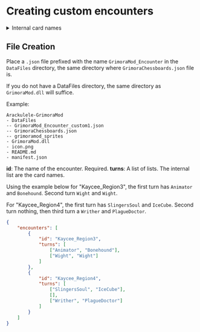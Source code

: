 # Creating custom encounters

<details>
<summary>Internal card names</summary>

Animator
Apparition
BalBal
Banshee
BloodySack
BoneCollective
Bonehound
BonelordsHorn
Bonepile
BooHag
CalaveraCatrina
Catacomb
Centurion
CompoundFracture
Dalgyal
DanseMacabre
DeadHand
DeadPets
Deadeye
DeathKnell
DisturbedGrave
Doll
Draugr
DrownedSoul
Dybbuk
Ember_Spirit
ExplodingPirate
Family
FesteringWretch
Flameskull
Franknstein
Fylgja
GhostShip
Giant
Glacier
Gravebard
Gravedigger
Haltia
HauntedMirror
HeadlessHorseman
Hydra
IceCube
Jikininki
LaLlorona
Manananggal
MassGrave
Moroi
Mummy
Necromancer
Nixie
Nosferat
Obol
PirateCaptainYellowbeard
PirateFirstMateSnag
PiratePolly
PiratePrivateer
PlagueDoctor
Poltergeist
PossessedArmour
Project
Revenant
Ripper
Rot
Sarcophagus
ScreamingSkull
Silbon
Skelemagus
SkeletonArmy
SlingersSoul
Sluagh
Sporedigger
Summoner
TombRobber
VengefulSpirit
Warthr
Wechuge
Wight
WillOTheWisp
Writher
Wyvern
Zombie

</details>

## File Creation

Place a `.json` file prefixed with the name `GrimoraMod_Encounter` in the `DataFiles` directory, the same directory where `GrimoraChessboards.json` file is.

If you do not have a DataFiles directory, the same directory as `GrimoraMod.dll` will suffice.

Example:
```
Arackulele-GrimoraMod
- DataFiles
-- GrimoraMod_Encounter_custom1.json
-- GrimoraChessboards.json
-- grimoramod_sprites
- GrimoraMod.dll
- icon.png
- README.md
- manifest.json
```

**id**: The name of the encounter. Required.
**turns**: A list of lists. The internal list are the card names.

Using the example below for "Kaycee_Region3", the first turn has `Animator` and `Bonehound`. Second turn `Wight` and `Wight`.

For "Kaycee_Region4", the first turn has `SlingersSoul` and `IceCube`. Second turn nothing, then third turn a `Writher` and `PlagueDoctor`.

```json
{
	"encounters": [
		{
			"id": "Kaycee_Region3",
			"turns": [
				["Animator", "Bonehound"],
				["Wight", "Wight"]
			]
		},
		{
			"id": "Kaycee_Region4",
			"turns": [
				["SlingersSoul", "IceCube"],
				[],
				["Writher", "PlagueDoctor"]
			]
		}
	]
}
```
